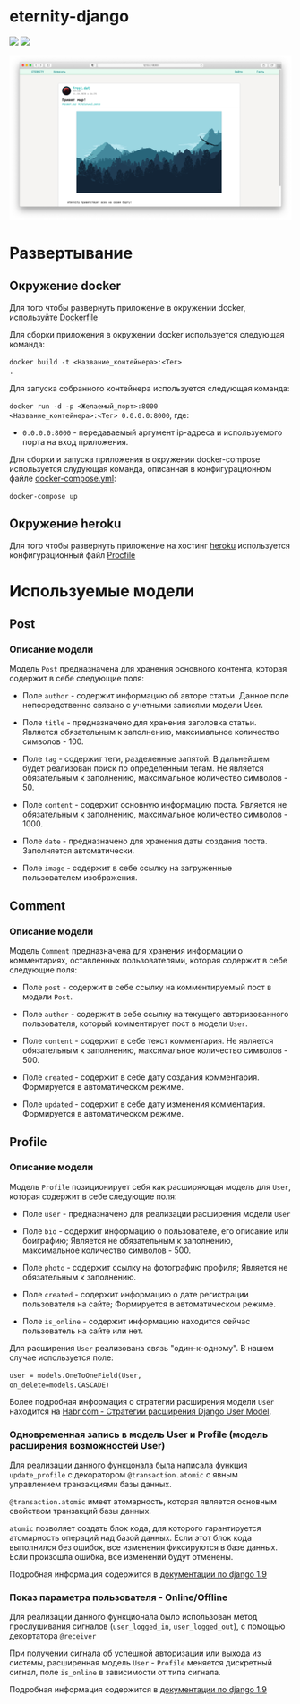# eternity-django

![](https://img.shields.io/github/languages/code-size/froOst23/eternity-django)
![](https://img.shields.io/github/last-commit/froOst23/eternity-django)


![eternity preview](eternity_preview.png)

# Развертывание
## Окружение docker

Для того чтобы развернуть приложение в окружении docker, используйте [Dockerfile](https://github.com/froOst23/eternity-django/blob/main/Dockerfile)

Для сборки приложения в окружении docker используется следующая команда:

<code>docker build -t <Название_контейнера>:<Тег> .</code>

Для запуска собранного контейнера используется следующая команда:

<code>docker run -d -p <Желаемый_порт>:8000 <Название_контейнера>:<Тег> 0.0.0.0:8000</code>, где:

* <code>0.0.0.0:8000</code> - передаваемый аргумент ip-адреса и используемого порта на вход приложения.

Для сборки и запуска приложения в окружении docker-compose используется слудующая команда, описанная в конфигурационном файле [docker-compose.yml](https://github.com/froOst23/eternity-django/blob/main/docker-compose.yml):

<code>docker-compose up</code>

## Окружение heroku

Для того чтобы развернуть приложение на хостинг [heroku](https://id.heroku.com/login) используется конфигурационный файл [Procfile](https://github.com/froOst23/eternity-django/blob/main/Procfile)

# Используемые модели
## Post
### Описание модели

Модель <code>Post</code> предназначена для хранения основного контента, которая содержит в себе следующие поля:

* Поле <code>author</code> - содержит информацию об авторе статьи. Данное поле непосредственно связано с учетными записями модели User.

* Поле <code>title</code> - предназначено для хранения заголовка статьи. Является обязательным к заполнению, максимальное количество символов - 100.

* Поле <code>tag</code> - содержит теги, разделенные запятой. В дальнейшем будет реализован поиск по определенным тегам. Не является обязательным к заполнению, максимальное количество символов - 50.

* Поле <code>content</code> - содержит основную информацию поста. Является не обязательным к заполнению, максимальное количество символов - 1000.

* Поле <code>date</code> - предназначено для хранения даты создания поста. Заполняется автоматически.

* Поле <code>image</code> - содержит в себе ссылку на загруженные пользователем изображения.

## Comment
### Описание модели

Модель <code>Comment</code> предназначена для хранения информации о комментариях, оставленных пользователями, которая содержит в себе следующие поля:

* Поле <code>post</code> - содержит в себе ссылку на комментируемый пост в модели <code>Post</code>.

* Поле <code>author</code> - содержит в себе ссылку на текущего авторизованного пользователя, который комментирует пост в модели <code>User</code>.

* Поле <code>content</code> - содержит в себе текст комментария. Не является обязательным к заполнению, максимальное количество символов - 500.

* Поле <code>created</code> - содержит в себе дату cоздания комментария. Формируется в автоматическом режиме.

* Поле <code>updated</code> - содержит в себе дату изменения комментария. Формируется в автоматическом режиме.

## Profile
### Описание модели

Модель <code>Profile</code> позиционирует себя как расширяющая модель для <code>User</code>, которая содержит в себе следующие поля:

* Поле <code>user</code> - предназначено для реализации расширения модели <code>User</code>

* Поле <code>bio</code> - содержит информацию о пользователе, его описание или боиграфию; Является не обязательным к заполнению, максимальное количество символов - 500.

* Поле <code>photo</code> - содержит ссылку на фотографию профиля; Является не обязательным к заполнению.

* Поле <code>created</code> - содержит информацию о дате регистрации пользователя на сайте; Формируется в автоматическом режиме.

* Поле <code>is_online</code> - содержит информацию находится сейчас пользователь на сайте или нет.

Для расширения <code>User</code> реализована связь "один-к-одному". В нашем случае используется поле:

<code>user = models.OneToOneField(User, on_delete=models.CASCADE)</code>

Более подробная информация о стратегии расширения модели <code>User</code> находится на [Habr.com - Стратегии расширения Django User Model](https://habr.com/ru/post/313764/#OneToOneField).

### Одновременная запись в модель User и Profile (модель расширения возможностей User)

Для реализации данного функцонала была написала функция <code>update_profile</code> с декоратором <code>@transaction.atomic</code> с явным управлением транзакциями базы данных.

<code>@transaction.atomic</code> имеет атомарность, которая является основным свойством транзакций базы данных. 

<code>atomic</code> позволяет создать блок кода, для которого гарантируется атомарность операций над базой данных. Если этот блок кода выполнился без ошибок, все изменения фиксируются в базе данных. Если произошла ошибка, все изменений будут отменены.

Подробная информация содержится в [документации по django 1.9](https://djbook.ru/rel1.7/topics/db/transactions.html)

### Показ параметра пользователя - Online/Offline

Для реализации данного функционала было использован метод прослушивания сигналов (<code>user_logged_in</code>, <code>user_logged_out</code>), с помощью декортатора <code>@receiver</code> 

При получении сигнала об успешной авторизации или выхода из системы, расширенная модель <code>User</code> - <code>Profile</code> меняется дискретный сигнал, поле <code>is_online</code> в зависимости от типа сигнала.

Подробная информация содержится в [документации по django 1.9](https://djbook.ru/rel1.9/topics/signals.html)